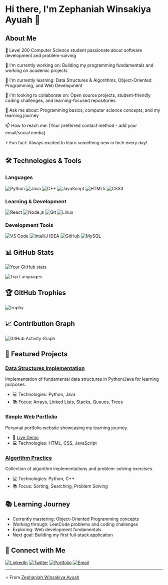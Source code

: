 # Hi there, I'm Zephaniah Winsakiya Ayuah 👋

## About Me
🌟 Level 200 Computer Science student passionate about software development and problem-solving

🔭 I'm currently working on: Building my programming fundamentals and working on academic projects

🌱 I'm currently learning: Data Structures & Algorithms, Object-Oriented Programming, and Web Development

👯 I'm looking to collaborate on: Open source projects, student-friendly coding challenges, and learning-focused repositories

💬 Ask me about: Programming basics, computer science concepts, and my learning journey

📫 How to reach me: [Your preferred contact method - add your email/social media]

⚡ Fun fact: Always excited to learn something new in tech every day!

## 🛠️ Technologies & Tools

### Languages
![Python](https://img.shields.io/badge/-Python-3776AB?style=flat-square&logo=python&logoColor=white)
![Java](https://img.shields.io/badge/-Java-007396?style=flat-square&logo=java&logoColor=white)
![C++](https://img.shields.io/badge/-C++-00599C?style=flat-square&logo=c%2B%2B&logoColor=white)
![JavaScript](https://img.shields.io/badge/-JavaScript-F7DF1E?style=flat-square&logo=javascript&logoColor=black)
![HTML5](https://img.shields.io/badge/-HTML5-E34F26?style=flat-square&logo=html5&logoColor=white)
![CSS3](https://img.shields.io/badge/-CSS3-1572B6?style=flat-square&logo=css3&logoColor=white)

### Learning & Development
![React](https://img.shields.io/badge/-React-61DAFB?style=flat-square&logo=react&logoColor=black)
![Node.js](https://img.shields.io/badge/-Node.js-339933?style=flat-square&logo=node.js&logoColor=white)
![Git](https://img.shields.io/badge/-Git-F05032?style=flat-square&logo=git&logoColor=white)
![Linux](https://img.shields.io/badge/-Linux-FCC624?style=flat-square&logo=linux&logoColor=black)

### Development Tools
![VS Code](https://img.shields.io/badge/-VS%20Code-007ACC?style=flat-square&logo=visual-studio-code&logoColor=white)
![IntelliJ IDEA](https://img.shields.io/badge/-IntelliJ%20IDEA-000000?style=flat-square&logo=intellij-idea&logoColor=white)
![GitHub](https://img.shields.io/badge/-GitHub-181717?style=flat-square&logo=github&logoColor=white)
![MySQL](https://img.shields.io/badge/-MySQL-4479A1?style=flat-square&logo=mysql&logoColor=white)

## 📊 GitHub Stats

![Your GitHub stats](https://github-readme-stats.vercel.app/api?username=Meetwin&show_icons=true&theme=radical)

![Top Languages](https://github-readme-stats.vercel.app/api/top-langs/?username=Meetwin&layout=compact&theme=radical)

## 🏆 GitHub Trophies
![trophy](https://github-profile-trophy.vercel.app/?username=Meetwin&theme=radical)

## 📈 Contribution Graph
![GitHub Activity Graph](https://activity-graph.herokuapp.com/graph?username=Meetwin&theme=radical)

## 🚀 Featured Projects

### [Data Structures Implementation](https://github.com/Meetwin/data-structures)
Implementation of fundamental data structures in Python/Java for learning purposes.
- 💻 Technologies: Python, Java
- 📚 Focus: Arrays, Linked Lists, Stacks, Queues, Trees

### [Simple Web Portfolio](https://github.com/Meetwin/portfolio)
Personal portfolio website showcasing my learning journey.
- 🔗 [Live Demo](https://your-demo-link.com)
- 💻 Technologies: HTML, CSS, JavaScript

### [Algorithm Practice](https://github.com/Meetwin/algorithms)
Collection of algorithm implementations and problem-solving exercises.
- 💻 Technologies: Python, C++
- 📚 Focus: Sorting, Searching, Problem Solving

## 📚 Learning Journey
<!-- BLOG-POST-LIST:START -->
- Currently mastering: Object-Oriented Programming concepts
- Working through: LeetCode problems and coding challenges  
- Exploring: Web development fundamentals
- Next goal: Building my first full-stack application
<!-- BLOG-POST-LIST:END -->

## 🤝 Connect with Me

[![LinkedIn](https://img.shields.io/badge/-LinkedIn-0077B5?style=flat-square&logo=linkedin&logoColor=white)](https://linkedin.com/in/yourprofile)
[![Twitter](https://img.shields.io/badge/-Twitter-1DA1F2?style=flat-square&logo=twitter&logoColor=white)](https://twitter.com/yourhandle)
[![Portfolio](https://img.shields.io/badge/-Portfolio-000000?style=flat-square&logo=react&logoColor=white)](https://yourportfolio.com)
[![Email](https://img.shields.io/badge/-Email-D14836?style=flat-square&logo=gmail&logoColor=white)](mailto:your.email@example.com)

---

⭐️ From [Zephaniah Winsakiya Ayuah](https://github.com/YourUsername)
